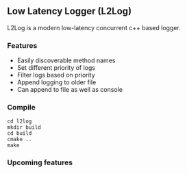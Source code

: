 ## Low Latency Logger (L2Log)
L2Log is a modern low-latency concurrent c++ based logger.

### Features
* Easily discoverable method names
* Set different priority of logs
* Filter logs based on priority
* Append logging to older file
* Can append to file as well as console

### Compile
```
cd l2log
mkdir build
cd build
cmake ..
make
```

### Upcoming features
